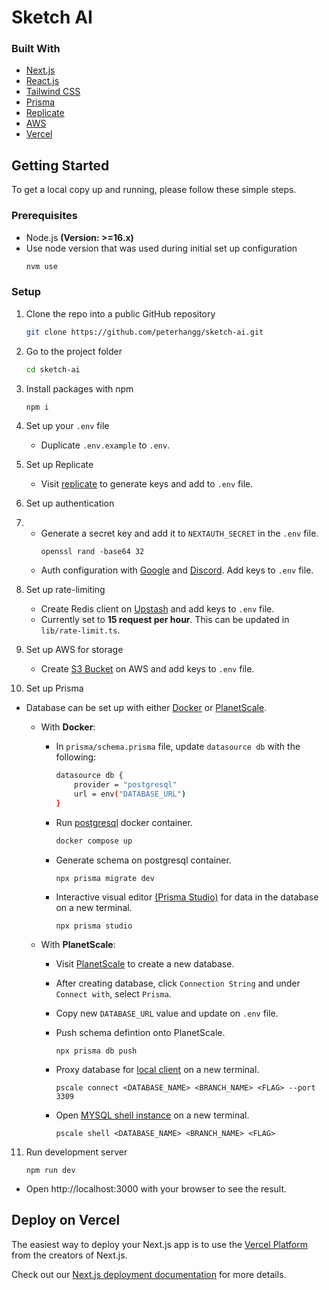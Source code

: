 # Sketch AI

<!-- BUILT WITH -->

### Built With

- [Next.js](https://nextjs.org/)
- [React.js](https://react.dev/)
- [Tailwind CSS](https://tailwindcss.com/)
- [Prisma](https://prisma.io/)
- [Replicate](https://replicate.com/)
- [AWS](https://aws.amazon.com/)
- [Vercel](https://vercel.com/)

<!-- GETTING STARTED -->

## Getting Started

To get a local copy up and running, please follow these simple steps.

### Prerequisites

- Node.js **(Version: >=16.x)**
- Use node version that was used during initial set up configuration
  ```sh
  nvm use
  ```

<!-- Setup -->

### Setup

1. Clone the repo into a public GitHub repository
   ```sh
   git clone https://github.com/peterhangg/sketch-ai.git
   ```
2. Go to the project folder

   ```sh
   cd sketch-ai
   ```

3. Install packages with npm

   ```sh
   npm i
   ```

4. Set up your `.env` file

   - Duplicate `.env.example` to `.env`.

5. Set up Replicate

   - Visit [replicate](https://replicate.com/account/api-tokens) to generate keys and add to `.env` file.

6. Set up authentication
7. - Generate a secret key and add it to `NEXTAUTH_SECRET` in the `.env` file.
     ```
     openssl rand -base64 32
     ```
   - Auth configuration with [Google](https://next-auth.js.org/providers/google) and [Discord](https://next-auth.js.org/providers/discord). Add keys to `.env` file.

8. Set up rate-limiting

   - Create Redis client on [Upstash](https://docs.upstash.com/redis) and add keys to `.env` file.
   - Currently set to **15 request per hour**. This can be updated in `lib/rate-limit.ts`.

9. Set up AWS for storage

   - Create [S3 Bucket](https://docs.aws.amazon.com/AmazonS3/latest/userguide/creating-bucket.html) on AWS and add keys to `.env` file.

10. Set up Prisma

- Database can be set up with either [Docker](https://www.docker.com/) or [PlanetScale](https://planetscale.com/).

  - With **Docker**:
    - In `prisma/schema.prisma` file, update `datasource db` with the following:
      ```sh
      datasource db {
          provider = "postgresql"
          url = env("DATABASE_URL")
      }
      ```
    - Run [postgresql](https://www.postgresql.org/) docker container.
      ```sh
      docker compose up
      ```
    - Generate schema on postgresql container.
      ```
      npx prisma migrate dev
      ```
    - Interactive visual editor [(Prisma Studio)](https://www.prisma.io/docs/concepts/components/prisma-studio) for data in the database on a new terminal.
      ```
      npx prisma studio
      ```
  - With **PlanetScale**:

    - Visit [PlanetScale](https://planetscale.com/docs/tutorials/connect-nextjs-app) to create a new database.
    - After creating database, click `Connection String` and under `Connect with`, select `Prisma`.
    - Copy new `DATABASE_URL` value and update on `.env` file.
    - Push schema defintion onto PlanetScale.
      ```
      npx prisma db push
      ```
    - Proxy database for [local client](https://planetscale.com/docs/reference/connect) on a new terminal.

      ```
      pscale connect <DATABASE_NAME> <BRANCH_NAME> <FLAG> --port 3309
      ```

    - Open [MYSQL shell instance](https://planetscale.com/docs/reference/shell) on a new terminal.
      ```
      pscale shell <DATABASE_NAME> <BRANCH_NAME> <FLAG>
      ```

11. Run development server
    ```
    npm run dev
    ```

- Open http://localhost:3000 with your browser to see the result.

## Deploy on Vercel

The easiest way to deploy your Next.js app is to use the [Vercel Platform](https://vercel.com/new?utm_medium=default-template&filter=next.js&utm_source=create-next-app&utm_campaign=create-next-app-readme) from the creators of Next.js.

Check out our [Next.js deployment documentation](https://nextjs.org/docs/deployment) for more details.
